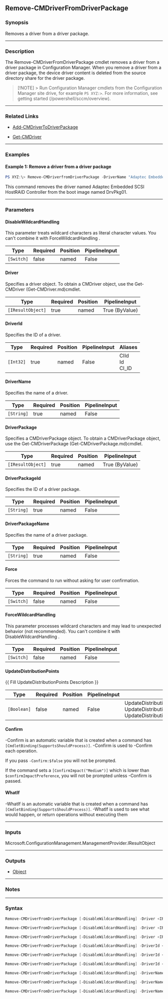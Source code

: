 Remove-CMDriverFromDriverPackage
--------------------------------




### Synopsis
Removes a driver from a driver package.



---


### Description

The Remove-CMDriverFromDriverPackage cmdlet removes a driver from a driver package in Configuration Manager. When you remove a driver from a driver package, the device driver content is deleted from the source directory share for the driver package.



> [!NOTE] > Run Configuration Manager cmdlets from the Configuration Manager site drive, for example `PS XYZ:>`. For more information, see getting started (/powershell/sccm/overview).



---


### Related Links
* [Add-CMDriverToDriverPackage](Add-CMDriverToDriverPackage)



* [Get-CMDriver](Get-CMDriver)





---


### Examples
#### Example 1: Remove a driver from a driver package
```PowerShell
PS XYZ:\> Remove-CMDriverfromDriverPackage -DriverName "Adaptec Embedded SCSI HostRAID Controller" -DriverPackageName "DrvPkg01"
```
This command removes the driver named Adaptec Embedded SCSI HostRAID Controller from the boot image named DrvPkg01.


---


### Parameters
#### **DisableWildcardHandling**

This parameter treats wildcard characters as literal character values. You can't combine it with ForceWildcardHandling .






|Type      |Required|Position|PipelineInput|
|----------|--------|--------|-------------|
|`[Switch]`|false   |named   |False        |



#### **Driver**

Specifies a driver object. To obtain a CMDriver object, use the Get-CMDriver (Get-CMDriver.md)cmdlet.






|Type             |Required|Position|PipelineInput |
|-----------------|--------|--------|--------------|
|`[IResultObject]`|true    |named   |True (ByValue)|



#### **DriverId**

Specifies the ID of a driver.






|Type     |Required|Position|PipelineInput|Aliases              |
|---------|--------|--------|-------------|---------------------|
|`[Int32]`|true    |named   |False        |CIId<br/>Id<br/>CI_ID|



#### **DriverName**

Specifies the name of a driver.






|Type      |Required|Position|PipelineInput|
|----------|--------|--------|-------------|
|`[String]`|true    |named   |False        |



#### **DriverPackage**

Specifies a CMDriverPackage object. To obtain a CMDriverPackage object, use the Get-CMDriverPackage (Get-CMDriverPackage.md)cmdlet.






|Type             |Required|Position|PipelineInput |
|-----------------|--------|--------|--------------|
|`[IResultObject]`|true    |named   |True (ByValue)|



#### **DriverPackageId**

Specifies the ID of a driver package.






|Type      |Required|Position|PipelineInput|
|----------|--------|--------|-------------|
|`[String]`|true    |named   |False        |



#### **DriverPackageName**

Specifies the name of a driver package.






|Type      |Required|Position|PipelineInput|
|----------|--------|--------|-------------|
|`[String]`|true    |named   |False        |



#### **Force**

Forces the command to run without asking for user confirmation.






|Type      |Required|Position|PipelineInput|
|----------|--------|--------|-------------|
|`[Switch]`|false   |named   |False        |



#### **ForceWildcardHandling**

This parameter processes wildcard characters and may lead to unexpected behavior (not recommended). You can't combine it with DisableWildcardHandling .






|Type      |Required|Position|PipelineInput|
|----------|--------|--------|-------------|
|`[Switch]`|false   |named   |False        |



#### **UpdateDistributionPoints**

{{ Fill UpdateDistributionPoints Description }}






|Type       |Required|Position|PipelineInput|Aliases                                                                                                         |
|-----------|--------|--------|-------------|----------------------------------------------------------------------------------------------------------------|
|`[Boolean]`|false   |named   |False        |UpdateDistributionPoint<br/>UpdateDistributionPointForDriverPackage<br/>UpdateDistributionPointsForDriverPackage|



#### **Confirm**
-Confirm is an automatic variable that is created when a command has ```[CmdletBinding(SupportsShouldProcess)]```.
-Confirm is used to -Confirm each operation.

If you pass ```-Confirm:$false``` you will not be prompted.


If the command sets a ```[ConfirmImpact("Medium")]``` which is lower than ```$confirmImpactPreference```, you will not be prompted unless -Confirm is passed.

#### **WhatIf**
-WhatIf is an automatic variable that is created when a command has ```[CmdletBinding(SupportsShouldProcess)]```.
-WhatIf is used to see what would happen, or return operations without executing them


---


### Inputs
Microsoft.ConfigurationManagement.ManagementProvider.IResultObject





---


### Outputs
* [Object](https://learn.microsoft.com/en-us/dotnet/api/System.Object)






---


### Notes




---


### Syntax
```PowerShell
Remove-CMDriverFromDriverPackage [-DisableWildcardHandling] -Driver <IResultObject> -DriverPackageId <String> [-Force] [-ForceWildcardHandling] [-UpdateDistributionPoints <Boolean>] [-Confirm] [-WhatIf] [<CommonParameters>]
```
```PowerShell
Remove-CMDriverFromDriverPackage [-DisableWildcardHandling] -Driver <IResultObject> -DriverPackageName <String> [-Force] [-ForceWildcardHandling] [-UpdateDistributionPoints <Boolean>] [-Confirm] [-WhatIf] [<CommonParameters>]
```
```PowerShell
Remove-CMDriverFromDriverPackage [-DisableWildcardHandling] -Driver <IResultObject> -DriverPackage <IResultObject> [-Force] [-ForceWildcardHandling] [-UpdateDistributionPoints <Boolean>] [-Confirm] [-WhatIf] [<CommonParameters>]
```
```PowerShell
Remove-CMDriverFromDriverPackage [-DisableWildcardHandling] -DriverId <Int32> -DriverPackageId <String> [-Force] [-ForceWildcardHandling] [-UpdateDistributionPoints <Boolean>] [-Confirm] [-WhatIf] [<CommonParameters>]
```
```PowerShell
Remove-CMDriverFromDriverPackage [-DisableWildcardHandling] -DriverId <Int32> -DriverPackageName <String> [-Force] [-ForceWildcardHandling] [-UpdateDistributionPoints <Boolean>] [-Confirm] [-WhatIf] [<CommonParameters>]
```
```PowerShell
Remove-CMDriverFromDriverPackage [-DisableWildcardHandling] -DriverId <Int32> -DriverPackage <IResultObject> [-Force] [-ForceWildcardHandling] [-UpdateDistributionPoints <Boolean>] [-Confirm] [-WhatIf] [<CommonParameters>]
```
```PowerShell
Remove-CMDriverFromDriverPackage [-DisableWildcardHandling] -DriverName <String> -DriverPackageId <String> [-Force] [-ForceWildcardHandling] [-UpdateDistributionPoints <Boolean>] [-Confirm] [-WhatIf] [<CommonParameters>]
```
```PowerShell
Remove-CMDriverFromDriverPackage [-DisableWildcardHandling] -DriverName <String> -DriverPackageName <String> [-Force] [-ForceWildcardHandling] [-UpdateDistributionPoints <Boolean>] [-Confirm] [-WhatIf] [<CommonParameters>]
```
```PowerShell
Remove-CMDriverFromDriverPackage [-DisableWildcardHandling] -DriverName <String> -DriverPackage <IResultObject> [-Force] [-ForceWildcardHandling] [-UpdateDistributionPoints <Boolean>] [-Confirm] [-WhatIf] [<CommonParameters>]
```
